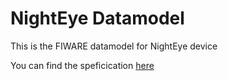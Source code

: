 # NightEye Datamodel 
This is the FIWARE datamodel for NightEye device

You can find the speficication [here](specifications.md)
